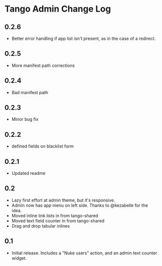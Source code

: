 # Tango Admin Change Log

## 0.2.6
* Better error handling if app list isn't present, as in the case of a redirect.

## 0.2.5
* More manifest path corrections

## 0.2.4
* Bad manifest path

## 0.2.3
* Minor bug fix

## 0.2.2
* defined fields on blacklist form

## 0.2.1
* Updated readme

## 0.2
* Lazy first effort at admin theme, but it's responsive.
* Admin now has app menu on left side. Thanks to @kezabelle for the idea.
* Moved inline link lists in from tango-shared
* Moved text field counter in from tango-shared
* Drag and drop tabular inlines

## 0.1
* Initial release. Includes a "Nuke users" action, and an admin text counter widget.
